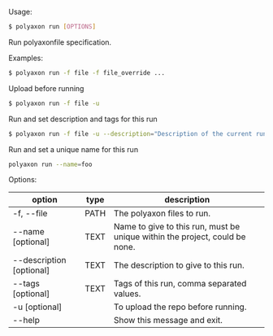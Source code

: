 Usage:

```bash
$ polyaxon run [OPTIONS]
```

Run polyaxonfile specification.

Examples:

```bash
$ polyaxon run -f file -f file_override ...
```

Upload before running

```bash
$ polyaxon run -f file -u
```

Run and set description and tags for this run

```bash
$ polyaxon run -f file -u --description="Description of the current run" --tags="foo, bar, moo"
```
Run and set a unique name for this run

```bash
polyaxon run --name=foo
```

Options:

option | type | description
-------|------|------------
  -f, --file | PATH | The polyaxon files to run.
  --name [optional] | TEXT | Name to give to this run, must be unique within the project, could be none.
  --description [optional] | TEXT | The description to give to this run.
  --tags [optional] | TEXT | Tags of this run, comma separated values.
  -u [optional] | | To upload the repo before running.
  --help | | Show this message and exit.
